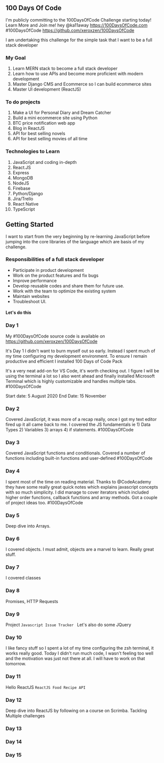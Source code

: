## 100 Days Of Code

I'm publicly committing to the 100DaysOfCode Challenge starting today! Learn More and Join me! hey  @ka11away  https://100DaysOfCode.com #100DaysOfCode https://github.com/xeroxzen/100DaysOfCode

I am undertaking this challenge for the simple task that I want to be a full stack developer

### My Goal
1. Learn MERN stack to become a full stack developer
2. Learn how to use APIs and become more proficient with modern development
3. Master Django CMS and Ecommerce so I can build ecommerce sites
4. Master UI development (ReactJS)

### To do projects
1. Make a UI for Personal Diary and Dream Catcher
2. Build a mini ecommerce site using Python
3. BTC price notification web app
4. Blog in ReactJS
5. API for best selling novels
6. API for best selling movies of all time

### Technologies to Learn
1. JavaScript and coding in-depth 
2. React.JS
3. Express
4. MongoDB
5. NodeJS
6. Firebase
7. Python/Django
8. Jira/Trello
9. React Native
10. TypeScript


## Getting Started
I want to start from the very beginning by re-learning JavaScript before jumping into the core libraries of the language which are basis of my challenge.

### Responsibilities of a full stack developer
* Participate in product development
* Work on the product features and fix bugs
* Improve performance
* Develop reusable codes and share them for future use.
* Work with the team to optimize the existing system
* Maintain websites
* Troubleshoot UI.


#### Let's do this

### Day 1
My #100DaysOfCode source code is available on https://github.com/xeroxzen/100DaysOfCode

It's Day 1 I didn't want to burn myself out so early. Instead I spent much of my time configuring my development environment. To ensure I remain productive and efficient I installed 100 Days of Code Pack

It's a very neat add-on for VS Code, it's worth checking out. I figure I will be using the terminal a lot so I also went ahead and finally installed Microsoft Terminal which is highly customizable and handles multiple tabs. #100DaysOfCode

Start date: 5 August 2020
End Date: 15 November


### Day 2
Covered JavaScript, it was more of a recap really, once I got my text editor fired up it all came back to me. I covered the JS fundamentals ie 1) Data Types 2) Variables 3) arrays 4) if statements. #100DaysOfCode

### Day 3
Covered JavaScript functions and conditionals. Covered a number of functions including built-in functions and user-defined #100DaysOfCode

### Day 4
I spent most of the time on reading material. Thanks to @CodeAcademy they have some really great quick notes which explains javascript concepts with so much simplicity. I did manage to cover iterators which included higher order functions, callback functions and array methods. Got a couple of project ideas too. #100DaysOfCode   

### Day 5
Deep dive into Arrays.

### Day 6
I covered objects. I must admit, objects are a marvel to learn. Really great stuff.

### Day 7
I covered classes

### Day 8
Promises, HTTP Requests

### Day 9
Project ```Javascript Issue Tracker ```
Let's also do some JQuery

### Day 10
I like fancy stuff so I spent a lot of my time configuring the zsh terminal, it works really good. Today I didn't run much code, I wasn't feeling too well and the motivation was just not there at all. I will have to work on that tomorrow.

### Day 11
Hello ReactJS ```ReactJS Food Recipe API ```

### Day 12 
Deep dive into ReactJS by following on  a course on Scrimba. Tackling Multiple challenges

### Day 13

### Day 14

### Day 15
